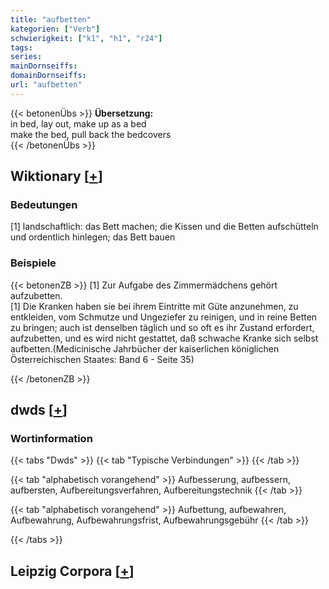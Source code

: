 ```yaml
---
title: "aufbetten"
kategorien: ["Verb"]
schwierigkeit: ["k1", "h1", "r24"]
tags:
series:
mainDornseiffs:
domainDornseiffs:
url: "aufbetten"
---
```


{{< betonenÜbs >}}
**Übersetzung:**  
in bed, lay out, make up  as a bed  
make the bed, pull back the bedcovers  
{{< /betonenÜbs >}}

## Wiktionary [[+](https://de.wiktionary.org/wiki/aufbetten)]

### Bedeutungen
[1] landschaftlich: das Bett machen; die Kissen und die Betten aufschütteln und ordentlich hinlegen; das Bett bauen  

### Beispiele
{{< betonenZB >}}
[1] Zur Aufgabe des Zimmermädchens gehört aufzubetten.  
[1] Die Kranken haben sie bei ihrem Eintritte mit Güte anzunehmen, zu entkleiden, vom Schmutze und Ungeziefer zu reinigen, und in reine Betten zu bringen; auch ist denselben täglich und so oft es ihr Zustand erfordert, aufzubetten, und es wird nicht gestattet, daß schwache Kranke sich selbst aufbetten.(Medicinische Jahrbücher der kaiserlichen königlichen Österreichischen Staates: Band 6 - Seite 35)  

{{< /betonenZB >}}


## dwds [[+](https://www.dwds.de/wb/aufbetten)]

### Wortinformation
{{< tabs "Dwds" >}}
{{< tab "Typische Verbindungen" >}}
{{< /tab >}}

{{< tab "alphabetisch vorangehend" >}}
Aufbesserung, aufbessern, aufbersten, Aufbereitungsverfahren, Aufbereitungstechnik
{{< /tab >}}

{{< tab "alphabetisch vorangehend" >}}
Aufbettung, aufbewahren, Aufbewahrung, Aufbewahrungsfrist, Aufbewahrungsgebühr
{{< /tab >}}

{{< /tabs >}}

## Leipzig Corpora [[+](https://corpora.uni-leipzig.de/en/res?word=aufbetten&corpusId=deu_newscrawl-public_2018)]


